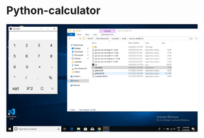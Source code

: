 # Python-calculator

![alt text](https://github.com/49paunilay/Python-calculator/blob/master/Capture.PNG)
